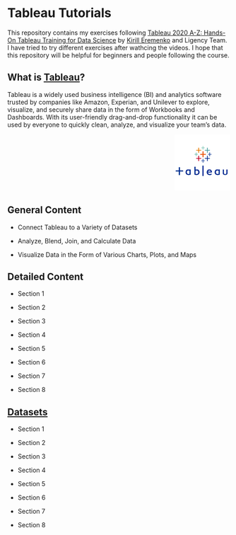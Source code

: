 # Tableau Tutorials

This repository contains my exercises following [Tableau 2020 A-Z: Hands-On Tableau Training for Data Science](https://www.udemy.com/course/tableau10/) by [Kirill Eremenko](https://www.linkedin.com/in/keremenko/) and Ligency Team. I have tried to try different exercises after wathcing the videos. I hope that this repository will be helpful for beginners and people following the course.

## What is [Tableau](https://www.tableau.com/why-tableau/what-is-tableau)?

Tableau is a widely used business intelligence (BI) and analytics software trusted by companies like Amazon, Experian, and Unilever to explore, visualize, and securely share data in the form of Workbooks and Dashboards. With its user-friendly drag-and-drop functionality it can be used by everyone to quickly clean, analyze, and visualize your team’s data.

<p align="right">
    <img width=25% src="logo.png">
</p>


## General Content

- Connect Tableau to a Variety of Datasets

- Analyze, Blend, Join, and Calculate Data

- Visualize Data in the Form of Various Charts, Plots, and Maps

## Detailed Content

- Section 1

- Section 2

- Section 3

- Section 4

- Section 5

- Section 6

- Section 7

- Section 8

## [Datasets](/datasets)

- Section 1

- Section 2

- Section 3

- Section 4

- Section 5

- Section 6

- Section 7

- Section 8

